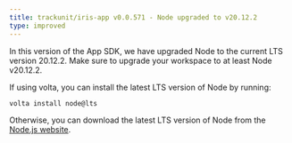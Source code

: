 ```yaml
---
title: trackunit/iris-app v0.0.571 - Node upgraded to v20.12.2
type: improved
---
```


In this version of the App SDK, we have upgraded Node to the current LTS version 20.12.2.
Make sure to upgrade your workspace to at least Node v20.12.2.

If using volta, you can install the latest LTS version of Node by running:

```bash
volta install node@lts
```

Otherwise, you can download the latest LTS version of Node from the [Node.js website](https://nodejs.org/en/).
